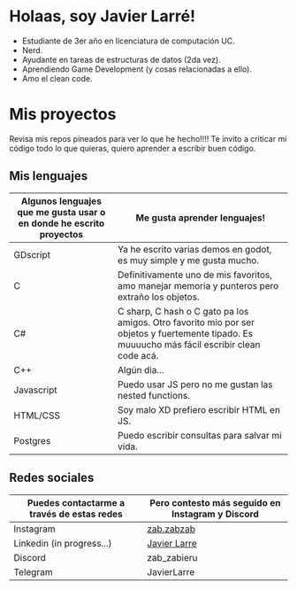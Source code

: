 # Holaas, soy Javier Larré!
- Estudiante de 3er año en licenciatura de computación UC.
- Nerd.
- Ayudante en tareas de estructuras de datos (2da vez).
- Aprendiendo Game Development (y cosas relacionadas a ello).
- Amo el clean code.

# Mis proyectos
Revisa mis repos pineados para ver lo que he hecho!!!! Te invito a criticar mi código todo lo que quieras, quiero aprender a escribir buen código.

## Mis lenguajes

| Algunos lenguajes que me gusta usar o en donde he escrito proyectos | Me gusta aprender lenguajes! |
| ------------- | ------------- |
| GDscript | Ya he escrito varias demos en godot, es muy simple y me gusta mucho. |
| C | Definitivamente uno de mis favoritos, amo manejar memoria y punteros pero extraño los objetos. |
| C# | C sharp, C hash o C gato pa los amigos. Otro favorito mio por ser objetos y fuertemente tipado. Es muuuucho más fácil escribir clean code acá. |
| C++ | Algún dia... |
| Javascript | Puedo usar JS pero no me gustan las nested functions. |
| HTML/CSS | Soy malo XD prefiero escribir HTML en JS. |
| Postgres | Puedo escribir consultas para salvar mi vida. |

## Redes sociales

| Puedes contactarme a través de estas redes | Pero contesto más seguido en Instagram y Discord |
| ------------- | ------------- |
| Instagram | [zab.zabzab](https://www.instagram.com/zab.zabzab/) |
| Linkedin (in progress...) | [Javier Larre](https://www.linkedin.com/in/javier-larre-57aaa82bb/) |
| Discord | zab_zabieru |
| Telegram | JavierLarre | 
